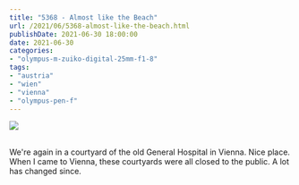 ```yaml
---
title: "5368 - Almost like the Beach"
url: /2021/06/5368-almost-like-the-beach.html
publishDate: 2021-06-30 18:00:00
date: 2021-06-30
categories:
- "olympus-m-zuiko-digital-25mm-f1-8"
tags:
- "austria"
- "wien"
- "vienna"
- "olympus-pen-f"
---
```

<div class="container">
<div class="center"><a target="_blank" href="https://d25zfm9zpd7gm5.cloudfront.net/1200x1200/2019/20190612_090745_lr.jpg"><img class="webfeedsFeaturedVisual" src="https://d25zfm9zpd7gm5.cloudfront.net/0600x0600/2019/20190612_090745_lr.jpg" /></a></div>
</div>
<br />

We're again in a courtyard of the old General Hospital in
Vienna. Nice place. When I came to Vienna, these courtyards
were all closed to the public. A lot has changed since.
